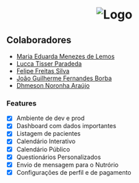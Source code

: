 <h1 align="center"><img alt="Logo" src="https://user-images.githubusercontent.com/105879645/202472939-04c2e610-3bbb-4a11-983f-afa38b5b2852.svg" /></h1>

## Colaboradores

- [Maria Eduarda Menezes de Lemos](https://github.com/LemosDuda)
- [Lucca Tisser Paradeda](https://github.com/Luccatp)
- [Felipe Freitas Silva](https://github.com/felipefreitassilva)
- [João Guilherme Fernandes Borba](https://github.com/JoaoGuilherme19)
- [Dhmeson Noronha Araújo](https://github.com/Dhmeson)

### Features

- [x] Ambiente de dev e prod
- [x] Dashboard com dados importantes
- [x] Listagem de pacientes
- [x] Calendário Interativo
- [x] Calendário Público
- [x] Questionários Personalizados
- [x] Envio de mensagem para o Nutrório
- [x] Configurações de perfil e de pagamento
